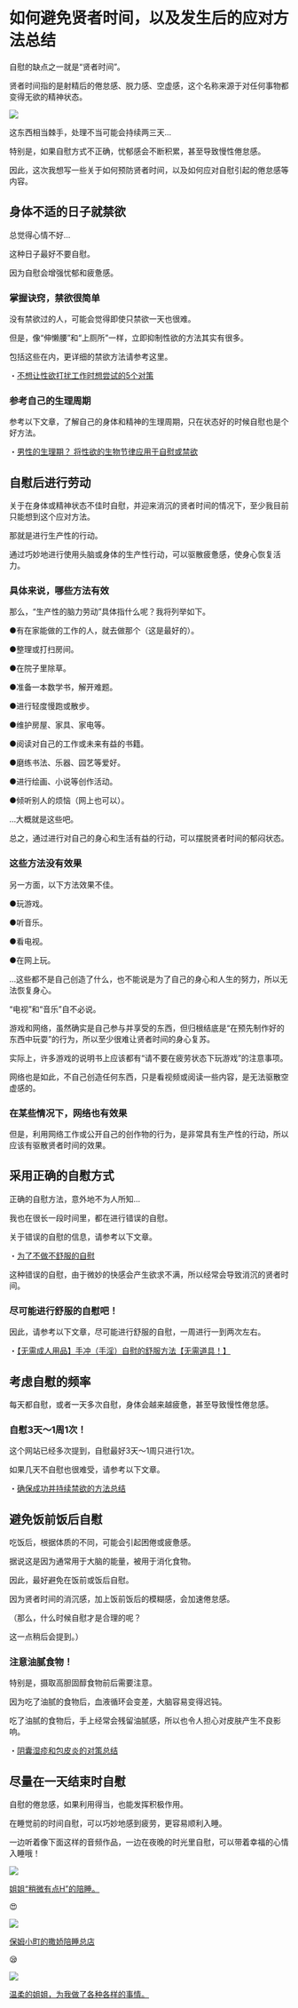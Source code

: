 # 如何避免贤者时间，以及发生后的应对方法总结 [​](#如何避免贤者时间-以及发生后的应对方法总结)

自慰的缺点之一就是“贤者时间”。

贤者时间指的是射精后的倦怠感、脱力感、空虚感，这个名称来源于对任何事物都变得无欲的精神状态。

![](https://www.onanie-analyzer.com/otona/photo-21.jpg)

这东西相当棘手，处理不当可能会持续两三天…

特别是，如果自慰方式不正确，忧郁感会不断积累，甚至导致慢性倦怠感。

因此，这次我想写一些关于如何预防贤者时间，以及如何应对自慰引起的倦怠感等内容。

## 身体不适的日子就禁欲 [​](#身体不适的日子就禁欲)

总觉得心情不好…

这种日子最好不要自慰。

因为自慰会增强忧郁和疲惫感。

### 掌握诀窍，禁欲很简单 [​](#掌握诀窍-禁欲很简单)

没有禁欲过的人，可能会觉得即使只禁欲一天也很难。

但是，像“伸懒腰”和“上厕所”一样，立即抑制性欲的方法其实有很多。

包括这些在内，更详细的禁欲方法请参考这里。

・[不想让性欲打扰工作时想尝试的5个对策](https://www.onanie-analyzer.com/muramura5/)

### 参考自己的生理周期 [​](#参考自己的生理周期)

参考以下文章，了解自己的身体和精神的生理周期，只在状态好的时候自慰也是个好方法。

・[男性的生理期？ 将性欲的生物节律应用于自慰或禁欲](/onanie-a/biorhythm.html)

## 自慰后进行劳动 [​](#自慰后进行劳动)

关于在身体或精神状态不佳时自慰，并迎来消沉的贤者时间的情况下，至少我目前只能想到这个应对方法。

那就是进行生产性的行动。

通过巧妙地进行使用头脑或身体的生产性行动，可以驱散疲惫感，使身心恢复活力。

### 具体来说，哪些方法有效 [​](#具体来说-哪些方法有效)

那么，“生产性的脑力劳动”具体指什么呢？我将列举如下。

●有在家能做的工作的人，就去做那个（这是最好的）。

●整理或打扫房间。

●在院子里除草。

●准备一本数学书，解开难题。

●进行轻度慢跑或散步。

●维护房屋、家具、家电等。

●阅读对自己的工作或未来有益的书籍。

●磨练书法、乐器、园艺等爱好。

●进行绘画、小说等创作活动。

●倾听别人的烦恼（网上也可以）。

…大概就是这些吧。

总之，通过进行对自己的身心和生活有益的行动，可以摆脱贤者时间的郁闷状态。

### 这些方法没有效果 [​](#这些方法没有效果)

另一方面，以下方法效果不佳。

●玩游戏。

●听音乐。

●看电视。

●在网上玩。

…这些都不是自己创造了什么，也不能说是为了自己的身心和人生的努力，所以无法恢复身心。

“电视”和“音乐”自不必说。

游戏和网络，虽然确实是自己参与并享受的东西，但归根结底是“在预先制作好的东西中玩耍”的行为，所以至少很难让贤者时间的身心复苏。

实际上，许多游戏的说明书上应该都有“请不要在疲劳状态下玩游戏”的注意事项。

网络也是如此，不自己创造任何东西，只是看视频或阅读一些内容，是无法驱散空虚感的。

### 在某些情况下，网络也有效果 [​](#在某些情况下-网络也有效果)

但是，利用网络工作或公开自己的创作物的行为，是非常具有生产性的行动，所以应该有驱散贤者时间的效果。

## 采用正确的自慰方式 [​](#采用正确的自慰方式)

正确的自慰方法，意外地不为人所知…

我也在很长一段时间里，都在进行错误的自慰。

关于错误的自慰的信息，请参考以下文章。

・[为了不做不舒服的自慰](/onanie-a/kaikan-imaichi.html)

这种错误的自慰，由于微妙的快感会产生欲求不满，所以经常会导致消沉的贤者时间。

### 尽可能进行舒服的自慰吧！ [​](#尽可能进行舒服的自慰吧)

因此，请参考以下文章，尽可能进行舒服的自慰，一周进行一到两次左右。

・[【无需成人用品】手冲（手淫）自慰的舒服方法【无需道具！】](/onanie-a/zoufuku001.html)

## 考虑自慰的频率 [​](#考虑自慰的频率)

每天都自慰，或者一天多次自慰，身体会越来越疲惫，甚至导致慢性倦怠感。

### 自慰3天～1周1次！ [​](#自慰3天-1周1次)

这个网站已经多次提到，自慰最好3天～1周只进行1次。

如果几天不自慰也很难受，请参考以下文章。

・[确保成功并持续禁欲的方法总结](/onanie-a/onakin.html)

## 避免饭前饭后自慰 [​](#避免饭前饭后自慰)

吃饭后，根据体质的不同，可能会引起困倦或疲惫感。

据说这是因为通常用于大脑的能量，被用于消化食物。

因此，最好避免在饭前或饭后自慰。

因为贤者时间的消沉感，加上饭前饭后的模糊感，会加速倦怠感。

（那么，什么时候自慰才是合理的呢？

这一点稍后会提到。）

### 注意油腻食物！ [​](#注意油腻食物)

特别是，摄取高胆固醇食物前后需要注意。

因为吃了油腻的食物后，血液循环会变差，大脑容易变得迟钝。

吃了油腻的食物后，手上经常会残留油腻感，所以也令人担心对皮肤产生不良影响。

・[阴囊湿疹和包皮炎的对策总结](/onanie-a/shisshin.html)

## 尽量在一天结束时自慰 [​](#尽量在一天结束时自慰)

自慰的倦怠感，如果利用得当，也能发挥积极作用。

在睡觉前的时间自慰，可以巧妙地感到疲劳，更容易顺利入睡。

一边听着像下面这样的音频作品，一边在夜晚的时光里自慰，可以带着幸福的心情入睡哦！

[![](https://pics.dmm.co.jp/digital/voice/d_055506/d_055506pr.jpg)](https://www.dmm.co.jp/dc/doujin/-/detail/=/cid=d_055506/AsanaYuuna-004)

[姐姐“稍微有点H”的陪睡。](https://www.dmm.co.jp/dc/doujin/-/detail/=/cid=d_055506/AsanaYuuna-004)

😍

[![](https://pics.dmm.co.jp/digital/voice/d_107482/d_107482pr.jpg)](https://www.dmm.co.jp/dc/doujin/-/detail/=/cid=d_107482/AsanaYuuna-004)

[保姆小町的撒娇陪睡总店](https://www.dmm.co.jp/dc/doujin/-/detail/=/cid=d_107482/AsanaYuuna-004)

😪

[![](https://pics.dmm.co.jp/digital/voice/d_096782/d_096782pr.jpg)](https://www.dmm.co.jp/digital/voice/d_096782/d_096782pr.jpg)

[温柔的姐姐，为我做了各种各样的事情。](https://www.dmm.co.jp/dc/doujin/-/detail/=/cid=d_096782/AsanaYuuna-004)